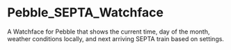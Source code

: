# Pebble_SEPTA_Watchface
A Watchface for Pebble that shows the current time, day of the month, weather conditions locally, and next arriving SEPTA train based on settings.
